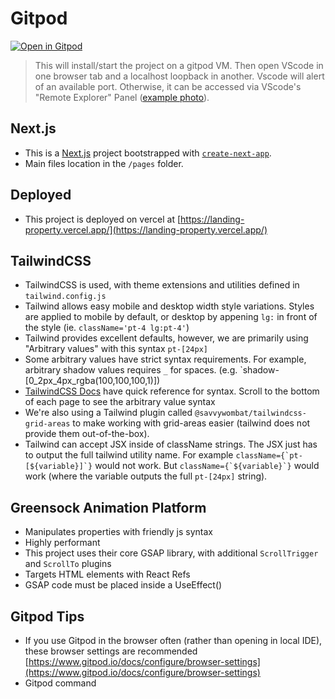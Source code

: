 # Gitpod

[![Open in Gitpod](https://gitpod.io/button/open-in-gitpod.svg)](https://gitpod.io/#https://github.com/mcgrealife/landing-property)

> This will install/start the project on a gitpod VM.
> Then open VScode in one browser tab and a localhost loopback in another.
> Vscode will alert of an available port. Otherwise, it can be accessed via VScode's "Remote Explorer" Panel ([example photo](public/remote-explorer-vsCode.png)).

## Next.js

- This is a [Next.js](https://nextjs.org/) project bootstrapped with [`create-next-app`](https://github.com/vercel/next.js/tree/canary/packages/create-next-app).
- Main files location in the `/pages` folder.

## Deployed

- This project is deployed on vercel at [https://landing-property.vercel.app/](https://landing-property.vercel.app/)

## TailwindCSS

- TailwindCSS is used, with theme extensions and utilities defined in `tailwind.config.js`
- Tailwind allows easy mobile and desktop width style variations. Styles are applied to mobile by default, or desktop by appening `lg:` in front of the style (ie. `className='pt-4 lg:pt-4'`)
- Tailwind provides excellent defaults, however, we are primarily using "Arbitrary values" with this syntax `pt-[24px]`
- Some arbitrary values have strict syntax requirements. For example, arbitrary shadow values requires `_` for spaces. (e.g. `shadow-[0_2px_4px_rgba(100,100,100,1)])
- [TailwindCSS Docs](https://tailwindcss.com/docs/width) have quick reference for syntax. Scroll to the bottom of each page to see the arbitrary value syntax
- We're also using a Tailwind plugin called `@savvywombat/tailwindcss-grid-areas` to make working with grid-areas easier (tailwind does not provide them out-of-the-box).
- Tailwind can accept JSX inside of className strings. The JSX just has to output the full tailwind utility name. For example `` className={`pt-[${variable}]`} `` would not work. But `` className={`${variable}`} `` would work (where the variable outputs the full `pt-[24px]` string).

## Greensock Animation Platform

- Manipulates properties with friendly js syntax
- Highly performant
- This project uses their core GSAP library, with additional `ScrollTrigger` and `ScrollTo` plugins
- Targets HTML elements with React Refs
- GSAP code must be placed inside a UseEffect()

## Gitpod Tips

- If you use Gitpod in the browser often (rather than opening in local IDE), these browser settings are recommended [https://www.gitpod.io/docs/configure/browser-settings](https://www.gitpod.io/docs/configure/browser-settings)
- Gitpod command
